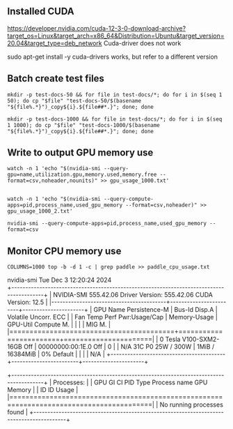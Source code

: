 ## Installed CUDA
https://developer.nvidia.com/cuda-12-3-0-download-archive?target_os=Linux&target_arch=x86_64&Distribution=Ubuntu&target_version=20.04&target_type=deb_network
Cuda-driver does not work

sudo apt-get install -y cuda-drivers
works, but refer to a different version


## Batch create test files
```
mkdir -p test-docs-50 && for file in test-docs/*; do for i in $(seq 1 50); do cp "$file" "test-docs-50/$(basename "${file%.*}")_copy${i}.${file##*.}"; done; done

mkdir -p test-docs-1000 && for file in test-docs/*; do for i in $(seq 1 1000); do cp "$file" "test-docs-1000/$(basename "${file%.*}")_copy${i}.${file##*.}"; done; done
```

## Write to output GPU memory use
```
watch -n 1 'echo "$(nvidia-smi --query-gpu=name,utilization.gpu,memory.used,memory.free --format=csv,noheader,nounits)" >> gpu_usage_1000.txt'
 

watch -n 1 'echo "$(nvidia-smi --query-compute-apps=pid,process_name,used_gpu_memory --format=csv,noheader)" >> gpu_usage_1000_2.txt'

nvidia-smi --query-compute-apps=pid,process_name,used_gpu_memory --format=csv
```

## Monitor CPU memory use
```
COLUMNS=1000 top -b -d 1 -c | grep paddle >> paddle_cpu_usage.txt
```



nvidia-smi 
Tue Dec  3 12:20:24 2024       
+-----------------------------------------------------------------------------------------+
| NVIDIA-SMI 555.42.06              Driver Version: 555.42.06      CUDA Version: 12.5     |
|-----------------------------------------+------------------------+----------------------+
| GPU  Name                 Persistence-M | Bus-Id          Disp.A | Volatile Uncorr. ECC |
| Fan  Temp   Perf          Pwr:Usage/Cap |           Memory-Usage | GPU-Util  Compute M. |
|                                         |                        |               MIG M. |
|=========================================+========================+======================|
|   0  Tesla V100-SXM2-16GB           Off |   00000000:00:1E.0 Off |                    0 |
| N/A   31C    P0             25W /  300W |       1MiB /  16384MiB |      0%      Default |
|                                         |                        |                  N/A |
+-----------------------------------------+------------------------+----------------------+
                                                                                         
+-----------------------------------------------------------------------------------------+
| Processes:                                                                              |
|  GPU   GI   CI        PID   Type   Process name                              GPU Memory |
|        ID   ID                                                               Usage      |
|=========================================================================================|
|  No running processes found                                                             |
+-----------------------------------------------------------------------------------------+

